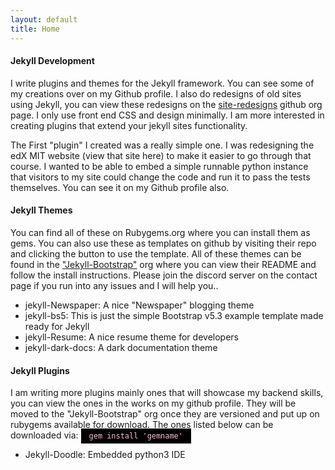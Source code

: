 ```yaml
---
layout: default
title: Home
---
```


<div class="row lh-lg m-1 text-bg-warning bg-warning-subtle border border-danger p-3">
  <h4 class="fw-bold text-danger-emphasis">Jekyll Development</h4>
  <p>I write plugins and themes for the Jekyll framework. You can see some of my creations over on my Github profile. I also do redesigns of old sites using Jekyll, you can view these redesigns on the <a href="https://github.com/site-redesigns" class="text-danger fw-bold" target="_blank">site-redesigns</a> github org page. I only use front end CSS and design minimally. I am more interested in creating plugins that extend your jekyll sites functionality.</p>
  <p>The First "plugin" I created was a really simple one. I was redesigning the edX MIT website (view that site here) to make it easier to go through that course. I wanted to be able to embed a simple runnable python instance that visitors to my site could change the code and run it to pass the tests themselves. You can see it on my Github profile also.</p>
  <h4 class="fw-bold text-danger-emphasis">Jekyll Themes</h4>
  <p>You can find all of these on Rubygems.org where you can install them as gems. You can also use these as templates on github by visiting their repo and clicking the button to use the template. All of these themes can be found in the <a class="text-danger fw-bold" href="https://github.com/jekyll-bootstrap" target="_blank">"Jekyll-Bootstrap"</a> org where you can view their README and follow the install instructions. Please join the discord server on the contact page if you run into any issues and I will help you..</p>
  <ul class="px-5">
    <li><span class="text-danger fw-bold">jekyll-Newspaper:</span> A nice "Newspaper" blogging theme</li>
    <li><span class="text-danger fw-bold">jekyll-bs5:</span> This is just the simple Bootstrap v5.3 example template made ready for Jekyll</li>
    <li><span class="text-danger fw-bold">jekyll-Resume:</span> A nice resume theme for developers</li>
    <li><span class="text-danger fw-bold">jekyll-dark-docs:</span> A dark documentation theme</li>
  </ul>
  <h4 class="fw-bold text-danger-emphasis">Jekyll Plugins</h4>
  <p>I am writing more plugins mainly ones that will showcase my backend skills, you can view the ones in the works on my github profile. They will be moved to the "Jekyll-Bootstrap" org once they are versioned and put up on rubygems available for download. The ones listed below can be downloaded via: <code style="background-color: black; color: pink; padding: 5px 13px;">gem install 'gemname'</code>
  </p>
  <ul class="px-5">
    <li><span class="text-danger fw-bold">Jekyll-Doodle:</span> Embedded python3 IDE</li>
  </ul>
</div>